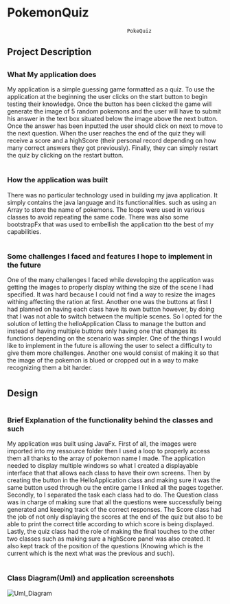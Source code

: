 # PokemonQuiz
                                           PokeQuiz

## Project Description
##
### What My application does
My application is a simple guessing game formatted as a quiz. To use the application
at the beginning the user clicks on the start button to begin testing their knowledge.
Once the button has been clicked the game will generate the image of 5 random pokemons
and the user will have to submit his answer in the text box situated below the image above
the next button. Once the answer has been inputted the user should click on next to move
to the next question. When the user reaches the end of the quiz they will receive a score
and a highScore (their personal record depending on how many correct answers they got previously).
Finally, they can simply restart the quiz by clicking on the restart button.
#
### How the application was built
There was no particular technology used in building my java application. It simply contains the java
language and its functionalities. such as using an Array to store the name of pokemons. The loops were
used in various classes to avoid repeating the same code. There was also some bootstrapFx that was used
to embellish the application tto the best of my capabilities.
#
### Some challenges I faced and features I hope to implement in the future
One of the many challenges I faced while developing the application was getting the images
to properly display withing the size of the scene I had specified. It was hard because
I could not find a way to resize the images withing affecting the ration at first.
Another one was the buttons at first I had planned on having each class have its own button
however, by doing that I was not able to switch between the multiple scenes. So I opted for
the solution of letting the helloApplication Class to manage the button and instead of having multiple
buttons only having one that changes its functions depending on the scenario was simpler.
One of the things I would like to implement in the future is allowing the user to select a difficulty
to give them more challenges. Another one would consist of making it so that the image of the pokemon
is blued or cropped out in a way to make recognizing them a bit harder.

#
## Design
#
### Brief Explanation of the functionality behind the classes and such
My application was built using JavaFx. First of all, the images were imported into my ressource
folder then I used a loop to properly access them all thanks to the array of pokemon name I made.
The application needed to display multiple windows so what I created a displayable interface that
that allows each class to have their own screens. Then by creating the button in the HelloApplication
class and making sure it was the same button used through ou the entire game I linked all the pages together.
Secondly, to I separated the task each class had to do. The Question class was in charge of making sure
that all the questions were successfully being generated and keeping track of the correct responses.
The Score class had the job of not only displaying the scores at the end of the quiz but also to be able
to print the correct title according to which score is being displayed. Lastly, the quiz
class had the role of making the final touches to the other two classes such as making sure a highScore
panel was also created. It also kept track of the position of the questions (Knowing which is the current
which is the next what was the previous and such).
#
### Class Diagram(Uml) and application screenshots
![Uml_Diagram](https://user-images.githubusercontent.com/104465518/170336814-eb803329-9208-4eea-a304-ac54828170b9.jpg)

